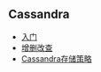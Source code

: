 ## Cassandra

* [入门](./Cassandra介绍.md)
* [增删改查](./Cassandra增删改查.md)
* [Cassandra存储策略](./Cassandra策略.md)